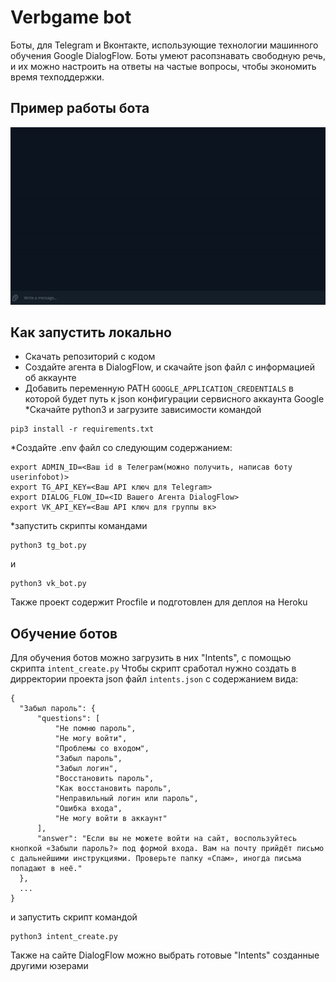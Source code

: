 # Verbgame bot

Боты, для Telegram и Вконтакте, использующие технологии машинного обучения Google DialogFlow.
Боты умеют расопзнавать свободную речь, и их можно настроить на ответы на частые вопросы,
чтобы экономить время техподдержки.

## Пример работы бота

![screen-gif](./tg.gif)

## Как запустить локально
* Скачать репозиторий с кодом   
* Создайте агента в DialogFlow, и скачайте json файл с информацией об аккаунте
* Добавить переменную PATH ```GOOGLE_APPLICATION_CREDENTIALS``` в которой будет
путь к json конфигурации сервисного аккаунта Google
*Скачайте python3 и загрузите зависимости командой
```
pip3 install -r requirements.txt
```
*Создайте .env файл со следующим содержанием:
```
export ADMIN_ID=<Ваш id в Телеграм(можно получить, написав боту userinfobot)>
export TG_API_KEY=<Ваш API ключ для Telegram>
export DIALOG_FLOW_ID=<ID Вашего Агента DialogFlow>
export VK_API_KEY=<Ваш API ключ для группы вк>
```
*запустить скрипты командами
```
python3 tg_bot.py
```
и
```
python3 vk_bot.py
```

Также проект содержит Procfile и подготовлен для деплоя на Heroku

## Обучение ботов

Для обучения ботов можно загрузить в них "Intents", с помощью скрипта ``` intent_create.py ```
Чтобы скрипт сработал нужно создать в дирректории проекта json файл ```intents.json``` с содержанием вида:
```
{
  "Забыл пароль": {
      "questions": [
          "Не помню пароль",
          "Не могу войти",
          "Проблемы со входом",
          "Забыл пароль",
          "Забыл логин",
          "Восстановить пароль",
          "Как восстановить пароль",
          "Неправильный логин или пароль",
          "Ошибка входа",
          "Не могу войти в аккаунт"
      ],
      "answer": "Если вы не можете войти на сайт, воспользуйтесь кнопкой «Забыли пароль?» под формой входа. Вам на почту прийдёт письмо с дальнейшими инструкциями. Проверьте папку «Спам», иногда письма попадают в неё."
  },
  ...
}
```
и запустить скрипт командой
```
python3 intent_create.py
```
Также на сайте DialogFlow можно выбрать готовые "Intents" созданные другими юзерами
